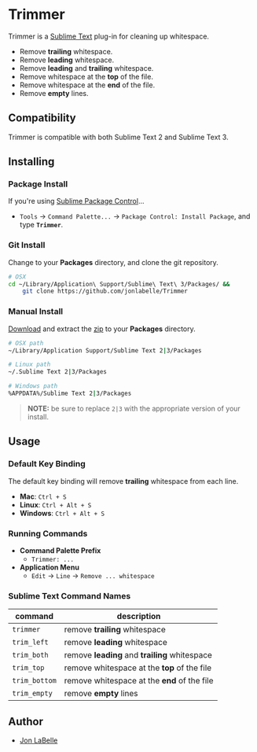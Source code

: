 Trimmer
=======

Trimmer is a [Sublime Text](http://www.sublimetext.com) plug-in for cleaning up whitespace.

- Remove **trailing** whitespace.
- Remove **leading** whitespace.
- Remove **leading** and **trailing** whitespace.
- Remove whitespace at the **top** of the file.
- Remove whitespace at the **end** of the file.
- Remove **empty** lines.


Compatibility
-------------

Trimmer is compatible with both Sublime Text 2 and Sublime Text 3.


Installing
----------

### Package Install

If you're using [Sublime Package Control](http://wbond.net/sublime_packages/package_control)...

- `Tools` -> `Command Palette...` -> `Package Control: Install Package`, and type **`Trimmer`**.

### Git Install

Change to your **Packages** directory, and clone the git repository.

```sh
# OSX
cd ~/Library/Application\ Support/Sublime\ Text\ 3/Packages/ &&
    git clone https://github.com/jonlabelle/Trimmer
```

### Manual Install

[Download](https://github.com/jonlabelle/Trimmer/zipball/master) and extract the [zip](https://github.com/jonlabelle/Trimmer/zipball/master) to your **Packages** directory.

```sh
# OSX path
~/Library/Application Support/Sublime Text 2|3/Packages

# Linux path
~/.Sublime Text 2|3/Packages

# Windows path
%APPDATA%/Sublime Text 2|3/Packages
```

> **NOTE:** be sure to replace `2|3` with the appropriate version of your install.


Usage
-----

### Default Key Binding

The default key binding will remove **trailing** whitespace from each line.

- **Mac**: `Ctrl + S`
- **Linux**: `Ctrl + Alt + S`
- **Windows**: `Ctrl + Alt + S`

### Running Commands

- **Command Palette Prefix** 
    - `Trimmer: ...`
- **Application Menu** 
    - `Edit` -> `Line` -> `Remove ... whitespace`

### Sublime Text Command Names

|    command    |                  description                   |
| ------------- | ---------------------------------------------- |
| `trimmer`     | remove **trailing** whitespace                 |
| `trim_left`   | remove **leading** whitespace                  |
| `trim_both`   | remove **leading** and **trailing** whitespace |
| `trim_top`    | remove whitespace at the **top** of the file   |
| `trim_bottom` | remove whitespace at the **end** of the file   |
| `trim_empty`  | remove **empty** lines                         |


Author
------

- [Jon LaBelle](http://jonlabelle.com/)
